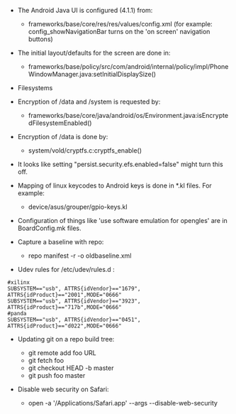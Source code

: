    * The Android Java UI is configured (4.1.1) from:
      * frameworks/base/core/res/res/values/config.xml  (for example: config_showNavigationBar turns on the 'on screen' navigation buttons)
   * The initial layout/defaults for the screen are done in:
      * frameworks/base/policy/src/com/android/internal/policy/impl/PhoneWindowManager.java:setInitialDisplaySize()

   * Filesystems
   * Encryption of /data and /system is requested by:
      * frameworks/base/core/java/android/os/Environment.java:isEncryptedFilesystemEnabled()
   * Encryption of /data is done by:
      * system/vold/cryptfs.c:cryptfs_enable()
   * It looks like setting "persist.security.efs.enabled=false" might turn this off.

   * Mapping of linux keycodes to Android keys is done in *.kl files.  For example:
      * device/asus/grouper/gpio-keys.kl

   * Configuration of things like 'use software emulation for opengles' are in BoardConfig.mk files.

   * Capture a baseline with repo:
      * repo manifest -r -o oldbaseline.xml

   * Udev rules for /etc/udev/rules.d : 
```
#xilinx
SUBSYSTEM=="usb", ATTRS{idVendor}=="1679", ATTRS{idProduct}=="2001",MODE="0666"
SUBSYSTEM=="usb", ATTRS{idVendor}=="3923", ATTRS{idProduct}=="717b",MODE="0666"
#panda
SUBSYSTEM=="usb", ATTRS{idVendor}=="0451", ATTRS{idProduct}=="d022",MODE="0666"
```

   * Updating git on a repo build tree:
      * git remote add foo URL
      * git fetch foo
      * git checkout HEAD -b master
      * git push foo master

   * Disable web security on Safari:
      * open -a '/Applications/Safari.app' --args --disable-web-security
